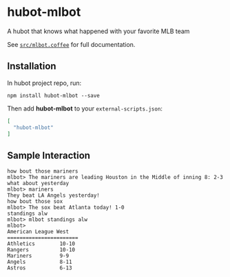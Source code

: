# hubot-mlbot

A hubot that knows what happened with your favorite MLB team 

See [`src/mlbot.coffee`](src/mlbot.coffee) for full documentation.

## Installation

In hubot project repo, run:

`npm install hubot-mlbot --save`

Then add **hubot-mlbot** to your `external-scripts.json`:

```json
[
  "hubot-mlbot"
]
```

## Sample Interaction

```
how bout those mariners
mlbot> The mariners are leading Houston in the Middle of inning 8: 2-3
what about yesterday
mlbot> mariners
They beat LA Angels yesterday!
how bout those sox
mlbot> The sox beat Atlanta today! 1-0
standings alw
mlbot> mlbot standings alw
mlbot>
American League West
=======================
Athletics        10-10
Rangers          10-10
Mariners         9-9
Angels   		 8-11
Astros   		 6-13
```
